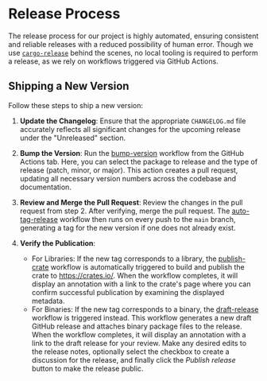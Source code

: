# Release Process

The release process for our project is highly automated, ensuring consistent and
reliable releases with a reduced possibility of human error. Though we use
[`cargo-release`][] behind the scenes, no local tooling is required to perform a
release, as we rely on workflows triggered via GitHub Actions.

[`cargo-release`]: https://github.com/crate-ci/cargo-release/

## Shipping a New Version

Follow these steps to ship a new version:

1. **Update the Changelog**: Ensure that the appropriate `CHANGELOG.md` file
   accurately reflects all significant changes for the upcoming release under
   the "Unreleased" section.

2. **Bump the Version**: Run the [bump-version][] workflow from the GitHub
   Actions tab. Here, you can select the package to release and the type of
   release (patch, minor, or major). This action creates a pull request,
   updating all necessary version numbers across the codebase and documentation.

3. **Review and Merge the Pull Request**: Review the changes in the pull request
   from step 2. After verifying, merge the pull request. The
   [auto-tag-release][] workflow then runs on every push to the `main` branch,
   generating a tag for the new version if one does not already exist.

4. **Verify the Publication**:
   - For Libraries: If the new tag corresponds to a library, the
     [publish-crate][] workflow is automatically triggered to build and publish
     the crate to https://crates.io/. When the workflow completes, it will
     display an annotation with a link to the crate's page where you can confirm
     successful publication by examining the displayed metadata.
   - For Binaries: If the new tag corresponds to a binary, the [draft-release][]
     workflow is triggered instead. This workflow generates a new draft GitHub
     release and attaches binary package files to the release. When the workflow
     completes, it will display an annotation with a link to the draft release
     for your review. Make any desired edits to the release notes, optionally
     select the checkbox to create a discussion for the release, and finally
     click the _Publish release_ button to make the release public.

[bump-version]:
  https://github.com/EarthmanMuons/spellout/actions/workflows/bump-version.yml
[auto-tag-release]:
  https://github.com/EarthmanMuons/spellout/actions/workflows/auto-tag-releases.yml
[publish-crate]:
  https://github.com/EarthmanMuons/spellout/actions/workflows/publish-crate.yml
[crate's page]: https://crates.io/crates/spellabet/
[draft-release]:
  https://github.com/EarthmanMuons/spellout/actions/workflows/draft-release.yml
